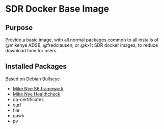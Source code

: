 # SDR Docker Base Image

## Purpose

Provide a basic image, with all normal packages common to all installs of @mikenye ADSB, @fredclausen, or @kx1t SDR docker images, to reduce download time for users.

## Installed Packages

Based on Debian Bullseye

* [Mike Nye S6 framework](https://github.com/mikenye/deploy-s6-overlay)
* [Mike Nye Healthcheck](https://github.com/mikenye/docker-healthchecks-framework)
* ca-certificates
* curl
* file
* gawk
* pv
